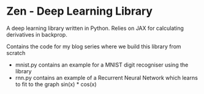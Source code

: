 # Zen - Deep Learning Library

A deep learning library written in Python. Relies on JAX for calculating derivatives in backprop.

Contains the code for my blog series where we build this library from scratch

* mnist.py contains an example for a MNIST digit recogniser using the library
* rnn.py contains an example of a Recurrent Neural Network which learns to fit to the graph sin(x) * cos(x)
